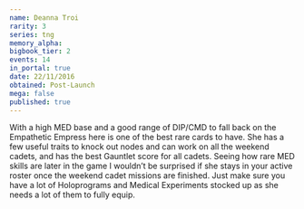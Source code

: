 ```yaml
---
name: Deanna Troi
rarity: 3
series: tng
memory_alpha:
bigbook_tier: 2
events: 14
in_portal: true
date: 22/11/2016
obtained: Post-Launch
mega: false
published: true
---
```


With a high MED base and a good range of DIP/CMD to fall back on the Empathetic Empress here is one of the best rare cards to have. She has a few useful traits to knock out nodes and can work on all the weekend cadets, and has the best Gauntlet score for all cadets. Seeing how rare MED skills are later in the game I wouldn’t be surprised if she stays in your active roster once the weekend cadet missions are finished. Just make sure you have a lot of Holoprograms and Medical Experiments stocked up as she needs a lot of them to fully equip.
